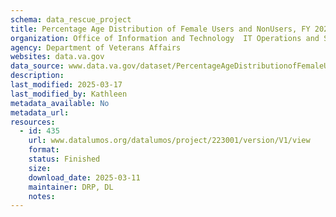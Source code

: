 ```yaml
---
schema: data_rescue_project 
title: Percentage Age Distribution of Female Users and NonUsers, FY 2021
organization: Office of Information and Technology  IT Operations and Services (ITOPS)
agency: Department of Veterans Affairs
websites: data.va.gov
data_source: www.data.va.gov/dataset/PercentageAgeDistributionofFemaleUsersandNo/ihjbuhj2
description: 
last_modified: 2025-03-17
last_modified_by: Kathleen
metadata_available: No
metadata_url: 
resources:
  - id: 435
    url: www.datalumos.org/datalumos/project/223001/version/V1/view
    format: 
    status: Finished
    size: 
    download_date: 2025-03-11
    maintainer: DRP, DL
    notes: 
---
```

